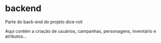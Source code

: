 # backend

Parte do back-end do projeto dice-roll

Aqui contém a criação de usuários, campanhas, personagens, inventário e atributos...
